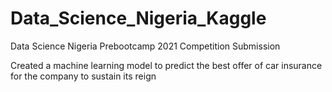 # Data_Science_Nigeria_Kaggle
Data Science Nigeria Prebootcamp 2021 Competition Submission

Created a machine learning model to  predict the best offer of car insurance for the company to sustain its reign
